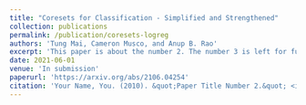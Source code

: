 ```yaml
---
title: "Coresets for Classification - Simplified and Strengthened"
collection: publications
permalink: /publication/coresets-logreg
authors: 'Tung Mai, Cameron Musco, and Anup B. Rao'
excerpt: 'This paper is about the number 2. The number 3 is left for future work.'
date: 2021-06-01
venue: 'In submission'
paperurl: 'https://arxiv.org/abs/2106.04254'
citation: 'Your Name, You. (2010). &quot;Paper Title Number 2.&quot; <i>Journal 1</i>. 1(2).'
---
```


